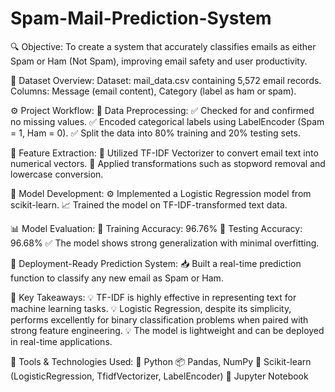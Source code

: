 # Spam-Mail-Prediction-System
🔍 Objective:
 To create a system that accurately classifies emails as either Spam or Ham (Not Spam), improving email safety and user productivity.

📁 Dataset Overview:
Dataset: mail_data.csv containing 5,572 email records.
Columns: Message (email content), Category (label as ham or spam).

⚙️ Project Workflow:
🧹 Data Preprocessing:
✅ Checked for and confirmed no missing values.
✅ Encoded categorical labels using LabelEncoder (Spam = 1, Ham = 0).
✅ Split the data into 80% training and 20% testing sets.

🧠 Feature Extraction:
🧮 Utilized TF-IDF Vectorizer to convert email text into numerical vectors.
🧹 Applied transformations such as stopword removal and lowercase conversion.

🧪 Model Development:
⚙️ Implemented a Logistic Regression model from scikit-learn.
📈 Trained the model on TF-IDF-transformed text data.

📊 Model Evaluation:
🎯 Training Accuracy: 96.76%
🎯 Testing Accuracy: 96.68%
✅ The model shows strong generalization with minimal overfitting.

🚀 Deployment-Ready Prediction System:
📥 Built a real-time prediction function to classify any new email as Spam or Ham.

📌 Key Takeaways:
💡 TF-IDF is highly effective in representing text for machine learning tasks.
💡 Logistic Regression, despite its simplicity, performs excellently for binary classification problems when paired with strong feature engineering.
💡 The model is lightweight and can be deployed in real-time applications.

🧰 Tools & Technologies Used:
🐍 Python
📦 Pandas, NumPy
🔧 Scikit-learn (LogisticRegression, TfidfVectorizer, LabelEncoder)
🧪 Jupyter Notebook
